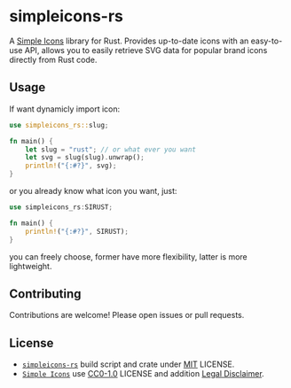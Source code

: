 # simpleicons-rs

A [Simple Icons](https://github.com/simple-icons/simple-icons) library for Rust. Provides up-to-date icons with an easy-to-use API, allows you to easily retrieve SVG data for popular brand icons directly from Rust code.

## Usage

If want dynamicly import icon:

```rust
use simpleicons_rs::slug;

fn main() {
    let slug = "rust"; // or what ever you want
    let svg = slug(slug).unwrap();
    println!("{:#?}", svg);
}
```

or you already know what icon you want, just:

```rust
use simpleicons_rs:SIRUST;

fn main() {
    println!("{:#?}", SIRUST);
}
```

you can freely choose, former have more flexibility, latter is more lightweight.

## Contributing

Contributions are welcome! Please open issues or pull requests.

## License

- [`simpleicons-rs`](https://github.com/cscnk52/simpleicons-rs-builder) build script and crate under [MIT](https://github.com/cscnk52/simpleicons-rs-builder?tab=MIT-1-ov-file) LICENSE.
- [`Simple Icons`](https://github.com/simple-icons/simple-icons) use [CC0-1.0](https://github.com/simple-icons/simple-icons?tab=CC0-1.0-1-ov-file) LICENSE and addition [Legal Disclaimer](https://github.com/simple-icons/simple-icons/blob/develop/DISCLAIMER.md).
